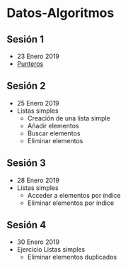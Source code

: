 # Datos-Algoritmos

## Sesión 1 
 - 23 Enero 2019
 - [Punteros](https://codebin.cc/2018/11/11/leccion-14-punteros/)
 
## Sesión 2
 - 25 Enero 2019
 - Listas simples
   - Creación de una lista simple
   - Añadir elementos
   - Buscar elementos
   - Eliminar elementos
   

## Sesión 3
 - 28 Enero 2019
 - Listas simples
   - Acceder a elementos por índice
   - Eliminar elementos por índice

## Sesión 4
 - 30 Enero 2019
 - Ejercicio Listas simples
   - Eliminar elementos duplicados
